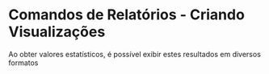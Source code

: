 # Comandos de Relatórios - Criando Visualizações

Ao obter valores estatísticos, é possível exibir estes resultados em diversos formatos
<!--stackedit_data:
eyJoaXN0b3J5IjpbMjAwMDI5MTI3OSwyMzIxNzEzMTNdfQ==
-->